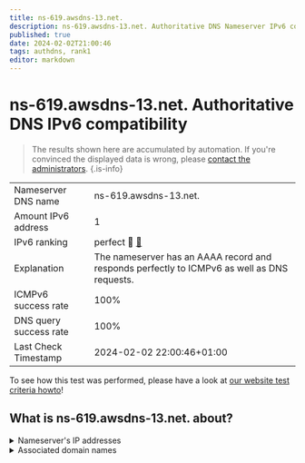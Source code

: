 ```yaml
---
title: ns-619.awsdns-13.net.
description: ns-619.awsdns-13.net. Authoritative DNS Nameserver IPv6 compatibility
published: true
date: 2024-02-02T21:00:46
tags: authdns, rank1
editor: markdown
---
```


# ns-619.awsdns-13.net. Authoritative DNS IPv6 compatibility

> The results shown here are accumulated by automation. If you're convinced the displayed data is wrong, please [contact the administrators](/howto/chat). 
{.is-info}




|   |   |
| - | - |
| Nameserver DNS name | ns-619.awsdns-13.net.
| Amount IPv6 address | 1
| IPv6 ranking | perfect :1st_place_medal: [🔗](/howto/ranking) |
| Explanation | The nameserver has an AAAA record and responds perfectly to ICMPv6 as well as DNS requests. |
| ICMPv6 success rate | 100%|
| DNS query success rate | 100% |
| Last Check Timestamp | 2024-02-02 22:00:46+01:00 |

To see how this test was performed, please have a look at [our website test criteria howto](/howto/testcriteria/authdns)!


## What is ns-619.awsdns-13.net. about?




<details>
<summary>Nameserver's IP addresses</summary>

2600:9000:5302:6b00::1

</details>



<details>
<summary>Associated domain names</summary>

global.honda

</details>
